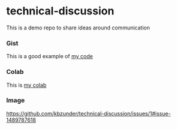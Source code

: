 # technical-discussion
This is a demo repo to share ideas around communication

### Gist
This is a good example of [my code](https://gist.github.com/kbzunder/56261cbef052fe7f5480d4f73f4eeeb3)

### Colab 
This is [my colab](https://colab.research.google.com/drive/1t2Rwh87C5TTaviYdm9OClM-6mgmMB2a2#scrollTo=hfoywMcTXXZp)

### Image
https://github.com/kbzunder/technical-discussion/issues/1#issue-1489787618
